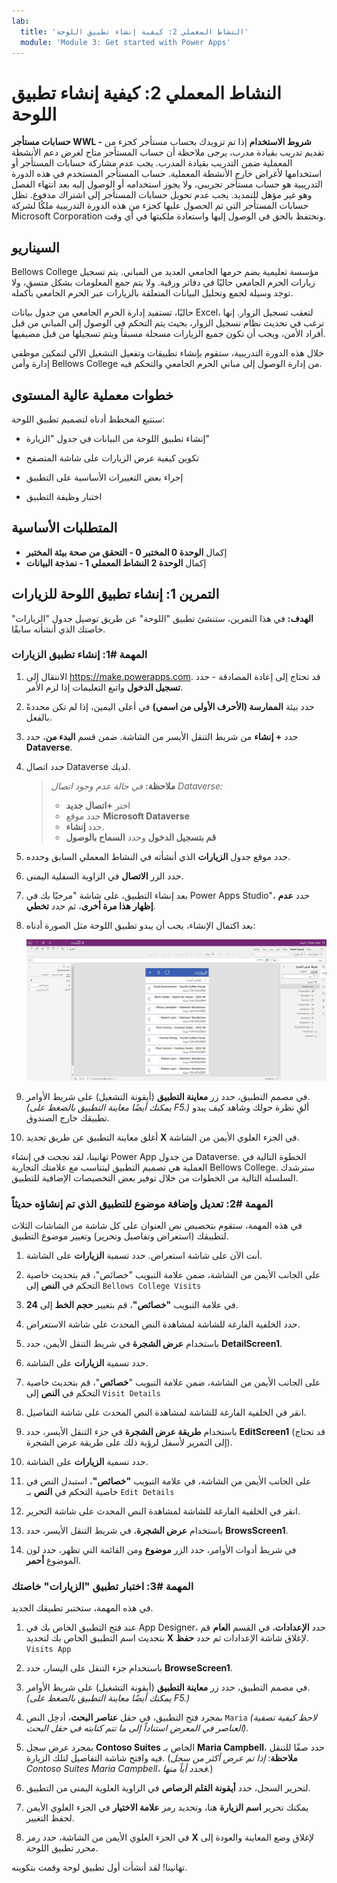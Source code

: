 ```yaml
---
lab:
  title: 'النشاط المعملي 2: كيفية إنشاء تطبيق اللوحة'
  module: 'Module 3: Get started with Power Apps'
---
```


# النشاط المعملي 2: كيفية إنشاء تطبيق اللوحة

**حسابات مستأجر WWL - شروط الاستخدام** إذا تم تزويدك بحساب مستأجر كجزء من تقديم تدريب بقيادة مدرب، يرجى ملاحظة أن حساب المستأجر متاح لغرض دعم الأنشطة المعملية ضمن التدريب بقيادة المدرب. يجب عدم مشاركة حسابات المستأجر أو استخدامها لأغراض خارج الأنشطة المعملية. حساب المستأجر المستخدم في هذه الدورة التدريبية هو حساب مستأجر تجريبي، ولا يجوز استخدامه أو الوصول إليه بعد انتهاء الفصل وهو غير مؤهل للتمديد. يجب عدم تحويل حسابات المستأجر إلى اشتراك مدفوع. تظل حسابات المستأجر التي تم الحصول عليها كجزء من هذه الدورة التدريبية ملكًا لشركة Microsoft Corporation ونحتفظ بالحق في الوصول إليها واستعادة ملكيتها في أي وقت. 

## السيناريو

Bellows College مؤسسة تعليمية يضم حرمها الجامعي العديد من المباني. يتم تسجيل زيارات الحرم الجامعي حاليًا في دفاتر ورقية. ولا يتم جمع المعلومات بشكل متسق، ولا توجد وسيلة لجمع وتحليل البيانات المتعلقة بالزيارات عبر الحرم الجامعي بأكمله.

حاليًا، تستفيد إدارة الحرم الجامعي من جدول بيانات Excel، لتعقب تسجيل الزوار. إنها ترغب في تحديث نظام تسجيل الزوار، بحيث يتم التحكم في الوصول إلى المباني من قبل أفراد الأمن، ويجب أن تكون جميع الزيارات مسجلة مسبقاً ويتم تسجيلها من قبل مضيفيها.

خلال هذه الدورة التدريبية، ستقوم بإنشاء تطبيقات وتفعيل التشغيل الآلي لتمكين موظفي إدارة وأمن Bellows College من إدارة الوصول إلى مباني الحرم الجامعي والتحكم فيه.


## خطوات معملية عالية المستوى

سنتبع المخطط أدناه لتصميم تطبيق اللوحة:

- إنشاء تطبيق اللوحة من البيانات في جدول "الزيارة"

- تكوين كيفية عرض الزيارات على شاشة المتصفح

- إجراء بعض التغييرات الأساسية على التطبيق

- اختبار وظيفة التطبيق

## المتطلبات الأساسية

- إكمال **الوحدة 0 المختبر 0 - التحقق من صحة بيئة المختبر**
- إكمال **الوحدة 2 النشاط المعملي 1 - نمذجة البيانات**


## التمرين 1: إنشاء تطبيق اللوحة للزيارات

**الهدف:** في هذا التمرين، ستنشئ تطبيق "اللوحة" عن طريق توصيل جدول "الزيارات" خاصتك الذي أنشأته سابقًا.


### المهمة \#1: إنشاء تطبيق الزيارات

1.  الانتقال إلى <https://make.powerapps.com>. قد تحتاج إلى إعادة المصادقة - حدد **تسجيل الدخول** واتبع التعليمات إذا لزم الأمر.

2.  حدد بيئة **الممارسة (الأحرف الأولى من اسمي)** في أعلى اليمين، إذا لم تكن محددةً بالفعل.

3.  حدد **+ إنشاء** من شريط التنقل الأيسر من الشاشة. ضمن قسم **البدء من**، حدد **Dataverse**.

4.  حدد اتصال Dataverse لديك.

    > **ملاحظة:** *في حالة عدم وجود اتصال Dataverse:*
    > - اختر **+اتصال جديد**
    > - حدد موقع **Microsoft Dataverse**
    > - حدد **إنشاء**.
    > - **قم بتسجيل الدخول** وحدد **السماح بالوصول**

5.  حدد موقع جدول **الزيارات** الذي أنشأته في النشاط المعملي السابق وحدده.

6.  حدد الزر **الاتصال** في الزاوية السفلية اليمنى.

7.  بعد إنشاء التطبيق، على شاشة "مرحبًا بك في Power Apps Studio"، حدد **عدم إظهار هذا مرة أخرى**، ثم حدد **تخطي**.

8.  بعد اكتمال الإنشاء، يجب أن يبدو تطبيق اللوحة مثل الصورة أدناه:

    ![تطبيق "اللوحة" الذي تم إنشاؤه من بيانات "الزيارة".](media/2-canvas-app-from-data.png)

9.  في مصمم التطبيق، حدد زر **معاينة التطبيق** (أيقونة التشغيل) على شريط الأوامر. *(يمكنك أيضًا معاينة التطبيق بالضغط على F5.)* ألقِ نظرة حولك وشاهد كيف يبدو تطبيقك خارج الصندوق.

10. أغلق معاينة التطبيق عن طريق تحديد **X** في الجزء العلوي الأيمن من الشاشة.

تهانينا، لقد نجحت في إنشاء Power App من جدول Dataverse. الخطوة التالية في العملية هي تصميم التطبيق ليتناسب مع علامتك التجارية Bellows College. سترشدك السلسلة التالية من الخطوات من خلال توفير بعض التخصيصات الإضافية للتطبيق.


### المهمة \#2: تعديل وإضافة موضوع للتطبيق الذي تم إنشاؤه حديثاً

في هذه المهمة، ستقوم بتخصيص نص العنوان على كل شاشة من الشاشات الثلاث لتطبيقك (استعراض وتفاصيل وتحرير) وتغيير موضوع التطبيق. 

1.  أنت الآن على شاشة استعراض. حدد تسمية **الزيارات** على الشاشة.

1.  على الجانب الأيمن من الشاشة، ضمن علامة التبويب "خصائص"، قم بتحديث خاصية التحكم في **النص** إلى `Bellows College Visits`

1.  في علامة التبويب **"خصائص"**، قم بتغيير **حجم الخط** إلى **24**. 

1.  حدد الخلفية الفارغة للشاشة لمشاهدة النص المحدث على شاشة الاستعراض. 

1.  باستخدام **عرض الشجرة** في شريط التنقل الأيمن، حدد **DetailScreen1**. 

1.  حدد تسمية **الزيارات** على الشاشة.

1.  على الجانب الأيمن من الشاشة، ضمن علامة التبويب "**خصائص**"، قم بتحديث خاصية التحكم في **النص** إلى `Visit Details`

1.  انقر في الخلفية الفارغة للشاشة لمشاهدة النص المحدث على شاشة التفاصيل.

1.  باستخدام **طريقة عرض الشجرة** في جزء التنقل الأيسر، حدد **EditScreen1** (قد تحتاج إلى التمرير لأسفل لرؤية ذلك على طريقة عرض الشجرة).

1.  حدد تسمية **الزيارات** على الشاشة.

1.  على الجانب الأيمن من الشاشة، في علامة التبويب **"خصائص"**، استبدل النص في خاصية التحكم في **النص** بـ `Edit Details`

1.  انقر في الخلفية الفارغة للشاشة لمشاهدة النص المحدث على شاشة التحرير.

1.  باستخدام **عرض الشجرة**، في شريط التنقل الأيسر، حدد **BrowsScreen1**.

1.  في شريط أدوات الأوامر، حدد الزر **موضوع** ومن القائمة التي تظهر، حدد لون الموضوع **أحمر**.


### المهمة \#3: اختبار تطبيق "الزيارات" خاصتك

في هذه المهمة، ستختبر تطبيقك الجديد.

1.  عند فتح التطبيق الخاص بك في App Designer، حدد **الإعدادات**، في القسم **العام** قم بتحديث اسم التطبيق الخاص بك لتحديد **X** لإغلاق شاشة الإعدادات ثم حدد **حفظ**. `Visits App`

2.  باستخدام جزء التنقل على اليسار، حدد **BrowseScreen1**.

3.  في مصمم التطبيق، حدد زر **معاينة التطبيق** (أيقونة التشغيل) على شريط الأوامر. *(يمكنك أيضًا معاينة التطبيق بالضغط على F5.)*

4.  بمجرد فتح التطبيق، في حقل **عناصر البحث**، أدخِل النص `Maria`
     *(لاحظ كيفية تصفية العناصر في المعرض استناداً إلى ما تتم كتابته في حقل البحث).*

5.  بمجرد عرض سجل **Contoso Suites** الخاص بـ **Maria Campbell**، حدد صفًا للتنقل فيه وافتح شاشة التفاصيل لتلك الزيارة. (**ملاحظة**: *إذا تم عرض أكثر من سجل Contoso Suites Maria Campbell، فحدد أياً منها.*)

6.  لتحرير السجل، حدد **أيقونة القلم الرصاص** في الزاوية العلوية اليمنى من التطبيق.

7.  يمكنك تحرير **اسم الزيارة** هنا، وتحديد رمز **علامة الاختيار** في الجزء العلوي الأيمن لحفظ التغيير.

8.  في الجزء العلوي الأيمن من الشاشة، حدد رمز **X** لإغلاق وضع المعاينة والعودة إلى محرر تطبيق اللوحة.

تهانينا! لقد أنشأت أول تطبيق لوحة وقمت بتكوينه.

